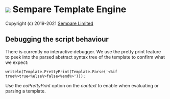 # ![](../images/sempare-logo-45px.png) Sempare Template Engine

Copyright (c) 2019-2021 [Sempare Limited](http://www.sempare.ltd)

## Debugging the script behaviour

There is currently no interactive debugger. We use the pretty print feature to peek into the parsed abstract syntax tree of the template to confirm what we expect:
```
writeln(Template.PrettyPrint(Template.Parse('<%if true%>true<%else%>false<%end%>')));
```

Use the _eoPrettyPrint_ option on the _context_ to enable when evaluating or parsing a template.
